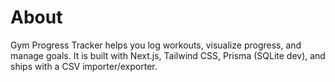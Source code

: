 # About

Gym Progress Tracker helps you log workouts, visualize progress, and manage goals. It is built with Next.js, Tailwind CSS, Prisma (SQLite dev), and ships with a CSV importer/exporter.
